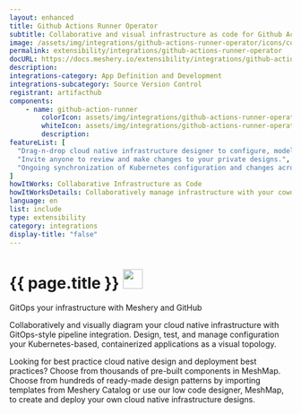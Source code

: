 ```yaml
---
layout: enhanced
title: Github Actions Runner Operator
subtitle: Collaborative and visual infrastructure as code for Github Actions Runner Operator
image: /assets/img/integrations/github-actions-runner-operator/icons/color/github-actions-runner-operator-color.svg
permalink: extensibility/integrations/github-actions-runner-operator
docURL: https://docs.meshery.io/extensibility/integrations/github-actions-runner-operator
description: 
integrations-category: App Definition and Development
integrations-subcategory: Source Version Control
registrant: artifacthub
components: 
	- name: github-action-runner
		colorIcon: assets/img/integrations/github-actions-runner-operator/components/github-action-runner/icons/color/github-action-runner-color.svg
		whiteIcon: assets/img/integrations/github-actions-runner-operator/components/github-action-runner/icons/white/github-action-runner-white.svg
		description: 
featureList: [
  "Drag-n-drop cloud native infrastructure designer to configure, model, and deploy your workloads.",
  "Invite anyone to review and make changes to your private designs.",
  "Ongoing synchronization of Kubernetes configuration and changes across any number of clusters."
]
howItWorks: Collaborative Infrastructure as Code
howItWorksDetails: Collaboratively manage infrastructure with your coworkers synchronously sharing the same designs.
language: en
list: include
type: extensibility
category: integrations
display-title: "false"
---
```

<h1>{{ page.title }} <img src="{{ page.image }}" style="width: 35px; height: 35px;" /></h1>

<p>
GitOps your infrastructure with Meshery and GitHub
</p>
<p>
    Collaboratively and visually diagram your cloud native infrastructure with GitOps-style pipeline integration. Design, test, and manage configuration your Kubernetes-based, containerized applications as a visual topology.
</p>
<p>
    Looking for best practice cloud native design and deployment best practices? Choose from thousands of pre-built components in MeshMap. Choose from hundreds of ready-made design patterns by importing templates from Meshery Catalog or use our low code designer, MeshMap, to create and deploy your own cloud native infrastructure designs.
</p>
